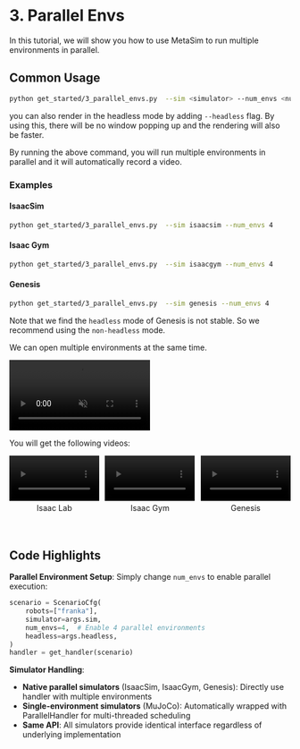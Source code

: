 # 3. Parallel Envs
In this tutorial, we will show you how to use MetaSim to run multiple environments in parallel.

## Common Usage

```bash
python get_started/3_parallel_envs.py  --sim <simulator> --num_envs <num_envs>
```
you can also render in the headless mode by adding `--headless` flag. By using this, there will be no window popping up and the rendering will also be faster.

By running the above command, you will run multiple environments in parallel and it will automatically record a video.


### Examples

#### IsaacSim
```bash
python get_started/3_parallel_envs.py  --sim isaacsim --num_envs 4
```

#### Isaac Gym
```bash
python get_started/3_parallel_envs.py  --sim isaacgym --num_envs 4
```

#### Genesis
```bash
python get_started/3_parallel_envs.py  --sim genesis --num_envs 4
```
Note that we find the `headless` mode of Genesis is not stable. So we recommend using the `non-headless` mode.


We can open multiple environments at the same time.

<video width="50%" autoplay loop muted playsinline>
    <source src="https://roboverse.wiki/_static/standard_output/3_parallel_envs_demo.mp4" type="video/mp4">
</video>

You will get the following videos:

<div style="display: flex; flex-wrap: wrap; justify-content: space-between; gap: 10px;">
    <div style="display: flex; justify-content: space-between; width: 100%; margin-bottom: 20px;">
        <div style="width: 32%; text-align: center;">
            <video width="100%" autoplay loop muted playsinline>
                <source src="https://roboverse.wiki/_static/standard_output/3_parallel_envs_isaaclab.mp4" type="video/mp4">
            </video>
            <p style="margin-top: 5px;">Isaac Lab</p>
        </div>
        <div style="width: 32%; text-align: center;">
            <video width="100%" autoplay loop muted playsinline>
                <source src="https://roboverse.wiki/_static/standard_output/3_parallel_envs_isaacgym.mp4" type="video/mp4">
            </video>
            <p style="margin-top: 5px;">Isaac Gym</p>
        </div>
        <div style="width: 32%; text-align: center;">
            <video width="100%" autoplay loop muted playsinline>
                <source src="https://roboverse.wiki/_static/standard_output/3_parallel_envs_genesis.mp4" type="video/mp4">
            </video>
            <p style="margin-top: 5px;">Genesis</p>
        </div>
    </div>

</div>

## Code Highlights

**Parallel Environment Setup**: Simply change `num_envs` to enable parallel execution:
```python
scenario = ScenarioCfg(
    robots=["franka"],
    simulator=args.sim,
    num_envs=4,  # Enable 4 parallel environments
    headless=args.headless,
)
handler = get_handler(scenario)
```

**Simulator Handling**:
- **Native parallel simulators** (IsaacSim, IsaacGym, Genesis): Directly use handler with multiple environments
- **Single-environment simulators** (MuJoCo): Automatically wrapped with ParallelHandler for multi-threaded scheduling
- **Same API**: All simulators provide identical interface regardless of underlying implementation

